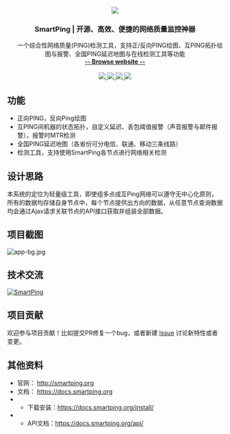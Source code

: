 <p align="center">
    <a href="http://smartping.org">
        <img src="http://smartping.org/logo.png">
    </a>
    <h3 align="center">SmartPing | 开源、高效、便捷的网络质量监控神器</h3>
    <p align="center">
        一个综合性网络质量(PING)检测工具，支持正/反向PING绘图、互PING拓扑绘图与报警、全国PING延迟地图与在线检测工具等功能
        <br>
        <a href="http://smartping.org"><strong>-- Browse website --</strong></a>
        <br>
        <br>
        <a href="https://www.travis-ci.org/smartping/smartping">
            <img src="https://www.travis-ci.org/smartping/smartping.svg?branch=master" >
        </a>
        <a href="https://goreportcard.com/report/github.com/YongboStudio/satagent">
            <img src="https://goreportcard.com/badge/github.com/YongboStudio/satagent" >
        </a>
         <a href="https://github.com/YongboStudio/satagent/releases">
             <img src="https://img.shields.io/github/release/smartping/smartping.svg" >
         </a>
         <a href="https://github.com/YongboStudio/satagent/blob/master/LICENSE">
             <img src="https://img.shields.io/hexpm/l/plug.svg" >
         </a>
    </p>    
</p>

## 功能 ##

- 正向PING，反向Ping绘图
- 互PING间机器的状态拓扑，自定义延迟、丢包阈值报警（声音报警与邮件报警），报警时MTR检测
- 全国PING延迟地图（各省份可分电信、联通、移动三条线路）
- 检测工具，支持使用SmartPing各节点进行网络相关检测

## 设计思路 ##

本系统的定位为轻量级工具，即使组多点成互Ping网络可以遵守无中心化原则，所有的数据均存储自身节点中，每个节点提供出方向的数据，从任意节点查询数据均会通过Ajax请求关联节点的API接口获取并组装全部数据。
## 项目截图 ##

![app-bg.jpg](http://smartping.org/assets/img/app-bg.png "")

## 技术交流

<a target="_blank" href="//shang.qq.com/wpa/qunwpa?idkey=dd689e43fd8ecfeb28bffc31d53cb058c6ea23263aa1a34fc032efaf91aae924"><img border="0" src="http://pub.idqqimg.com/wpa/images/group.png" alt="SmartPing" title="SmartPing"></a>

## 项目贡献

欢迎参与项目贡献！比如提交PR修复一个bug，或者新建 [Issue](https://github.com/YongboStudio/satagent/issues/) 讨论新特性或者变更。

## 其他资料 ##

- 官网： http://smartping.org
- 文档： https://docs.smartping.org
- - 下载安装：https://docs.smartping.org/install/
- - API文档：https://docs.smartping.org/api/
